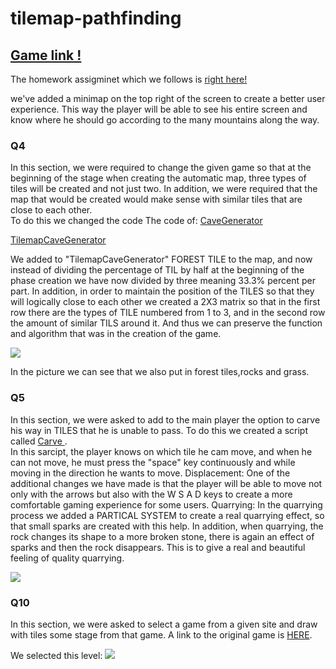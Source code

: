 # tilemap-pathfinding



## [Game link !]()  
The homework assigminet which we follows is [right here!](https://github.com/gamedev-at-ariel/gamedev-5781/blob/master/08-unity-tilemap-algorithms/homework.pdf)

we've added a minimap on the top right of the screen to create a better user experience.
This way the player will be able to see his entire screen and know where he should go according to the many mountains along the way.

### Q4
In this section, we were required to change the given game so that at the beginning of the stage when creating the automatic map, three types of tiles will be created and not just two. In addition, we were required that the map that would be created would make sense with similar tiles that are close to each other.  
To do this we changed the code The code of:
[CaveGenerator](https://github.com/Gamedev-Project/week-8--d-e-j/blob/main/Assets/Scenes/4-generation/4-generation/CaveGenerator.cs)   

[TilemapCaveGenerator](https://github.com/Gamedev-Project/week-8--d-e-j/blob/main/Assets/Scenes/4-generation/4-generation/TilemapCaveGenerator.cs) 

We added to "TilemapCaveGenerator" FOREST TILE to the map, and now instead of dividing the percentage of TIL by half at the beginning of the phase creation we have now divided by three meaning 33.3% percent per part.
In addition, in order to maintain the position of the TILES so that they will logically close to each other we created a 2X3 matrix so that in the first row there are the types of TILE numbered from 1 to 3, and in the second row the amount of similar TILS around it. And thus we can preserve the function and algorithm that was in the creation of the game.

![](https://i.imgur.com/Kc8HvD5.png)   

In the picture we can see that we also put in forest tiles,rocks and grass.


### Q5
In this section, we were asked to add to the main player the option to carve his way in TILES that he is unable to pass.
To do this we created a script called [Carve ](https://github.com/Gamedev-Project/week-8--d-e-j/blob/main/Assets/Scenes/4-generation/4-generation/CaveGenerator.cs) .  
In this sarcipt, the player knows on which tile he cam move, and when he can not move, he must press the "space" key continuously and while moving in the direction he wants to move.
Displacement: One of the additional changes we have made is that the player will be able to move not only with the arrows but also with the W S A D keys to create a more comfortable gaming experience for some users.
Quarrying: In the quarrying process we added a PARTICAL SYSTEM to create a real quarrying effect, so that small sparks are created with this help.
In addition, when quarrying, the rock changes its shape to a more broken stone, there is again an effect of sparks and then the rock disappears. This is to give a real and beautiful feeling of quality quarrying.

![](https://i.imgur.com/QzcLuVo.png)  




### Q10
In this section, we were asked to select a game from a given site and draw with tiles some stage from that game.
A link to the original game is  [HERE]( https://www.myabandonware.com/game/bubble-ghost-ey).  

We selected this level:
![](https://i.imgur.com/nsRHYqr.png)  





 
